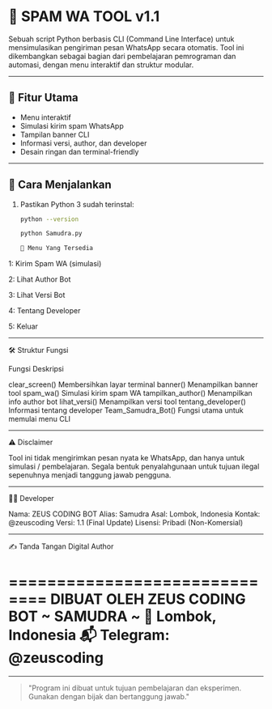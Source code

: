 # 📲 SPAM WA TOOL v1.1

Sebuah script Python berbasis CLI (Command Line Interface) untuk mensimulasikan pengiriman pesan WhatsApp secara otomatis. Tool ini dikembangkan sebagai bagian dari pembelajaran pemrograman dan automasi, dengan menu interaktif dan struktur modular.

---

## 🔧 Fitur Utama

- Menu interaktif
- Simulasi kirim spam WhatsApp
- Tampilan banner CLI
- Informasi versi, author, dan developer
- Desain ringan dan terminal-friendly

---

## 📌 Cara Menjalankan

1. Pastikan Python 3 sudah terinstal:
   ```bash
   python --version

   python Samudra.py

   🧩 Menu Yang Tersedia

1: Kirim Spam WA (simulasi)

2: Lihat Author Bot

3: Lihat Versi Bot

4: Tentang Developer

5: Keluar



---

🛠️ Struktur Fungsi

Fungsi	Deskripsi

clear_screen()	Membersihkan layar terminal
banner()	Menampilkan banner tool
spam_wa()	Simulasi kirim spam WA
tampilkan_author()	Menampilkan info author bot
lihat_versi()	Menampilkan versi tool
tentang_developer()	Informasi tentang developer
Team_Samudra_Bot()	Fungsi utama untuk memulai menu CLI



---

⚠️ Disclaimer

Tool ini tidak mengirimkan pesan nyata ke WhatsApp, dan hanya untuk simulasi / pembelajaran. Segala bentuk penyalahgunaan untuk tujuan ilegal sepenuhnya menjadi tanggung jawab pengguna.


---

👨‍💻 Developer

Nama: ZEUS CODING BOT
Alias: Samudra
Asal: Lombok, Indonesia
Kontak: @zeuscoding
Versi: 1.1 (Final Update)
Lisensi: Pribadi (Non-Komersial)


---

✍️ Tanda Tangan Digital Author

==============================
  DIBUAT OLEH ZEUS CODING BOT
       ~ SAMUDRA ~
     📍 Lombok, Indonesia
   📬 Telegram: @zeuscoding
==============================


---

> "Program ini dibuat untuk tujuan pembelajaran dan eksperimen. Gunakan dengan bijak dan bertanggung jawab."
